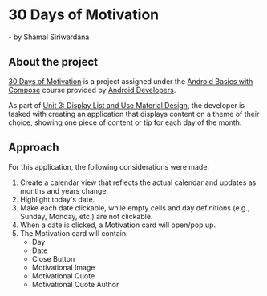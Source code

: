 # 30 Days of Motivation
\- by Shamal Siriwardana

## About the project

[30 Days of Motivation](https://github.com/Shamalsiri/30_Days_of_Motivation/tree/master) is a project assigned under the [Android Basics with Compose](https://developer.android.com/courses/android-basics-compose/course) course provided by [Android Developers](https://developer.android.com). 

As part of [Unit 3: Display List and Use Material Design](https://developer.android.com/courses/android-basics-compose/unit-3), the developer is tasked with creating an application that displays content on a theme of their choice, showing one piece of content or tip for each day of the month.

## Approach

For this application, the following considerations were made:

1. Create a calendar view that reflects the actual calendar and updates as months and years change.
2. Highlight today's date.
3. Make each date clickable, while empty cells and day definitions (e.g., Sunday, Monday, etc.) are not clickable.
4. When a date is clicked, a Motivation card will open/pop up.
5. The Motivation card will contain:
    - Day
    - Date
    - Close Button
    - Motivational Image
    - Motivational Quote
    - Motivational Quote Author
